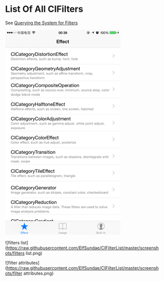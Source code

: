 List Of All CIFilters
===

See [Querying the System for Filters](https://developer.apple.com/library/mac/documentation/GraphicsImaging/Conceptual/CoreImaging/ci_concepts/ci_concepts.html#//apple_ref/doc/uid/TP30001185-CH2-TPXREF101)

![home](https://raw.githubusercontent.com/ElfSundae/CIFilterList/master/screenshots/home.png)

![filters list](https://raw.githubusercontent.com/ElfSundae/CIFilterList/master/screenshots/filters list.png)

![filter attributes](https://raw.githubusercontent.com/ElfSundae/CIFilterList/master/screenshots/filter attributes.png)